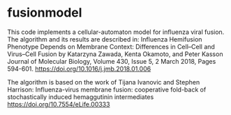 # fusionmodel
This code implements a cellular-automaton model for influenza viral fusion.
The algorithm and its results are described in:
Influenza Hemifusion Phenotype Depends on Membrane Context: Differences in Cell–Cell and Virus–Cell Fusion
by Katarzyna Zawada, Kenta Okamoto, and Peter Kasson
Journal of Molecular Biology, Volume 430, Issue 5, 2 March 2018, Pages 594-601.
https://doi.org/10.1016/j.jmb.2018.01.006

The algorithm is based on the work of Tijana Ivanovic and Stephen Harrison:
Influenza-virus membrane fusion: cooperative fold-back of stochastically induced hemaggutinin intermediates
https://doi.org/10.7554/eLife.00333
